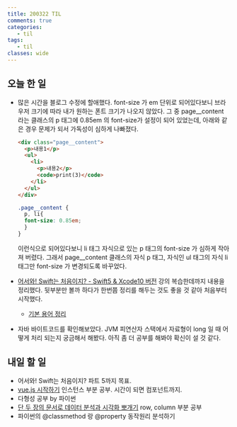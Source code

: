 ```yaml
---
title: 200322 TIL
comments: true
categories:
   - til
tags:
   - til
classes: wide
---
```

## 오늘 한 일
- 많은 시간을 블로그 수정에 할애했다. font-size 가 em 단위로 되어있다보니 브라우저 크기에 따라 내가 원하는 폰트 크기가 나오지 않았다. 그 중 page__content 라는 클래스의 p 태그에 0.85em 의 font-size가 설정이 되어 있었는데, 아래와 같은 경우 문제가 되서 가독성이 심하게 나빠졌다.
  
  ```html
  <div class="page__content">
    <p>내용1</p>
    <ul>
      <li>
        <p>내용2</p>
        <code>print(3)</code>
      </li>
    </ul>
  </div>
  ```
  
  ```scss
  .page__content {
    p, li{
    font-size: 0.85em;
    }
  }
  ```
  
  이런식으로 되어있다보니 li 태그 자식으로 있는 p 태그의 font-size 가 심하게 작아져 버렸다. 그래서 page__content 클래스의 자식 p 태그, 자식인 ul 태그의 자식 li 태그만 font-size 가 변경되도록 바꾸었다.
  
- [어서와! Swift는 처음이지? - Swift5 & Xcode10 버전](https://programmers.co.kr/learn/courses/9873) 강의 복습한데까지 내용을 정리했다. 뒷부분만 볼까 하다가 한번쯤 정리를 해두는 것도 좋을 것 같아 처음부터 시작했다.

  - [기본 용어 정리](https://dalkom.dev/recall/%EA%B8%B0%EB%B3%B8-%EC%9A%A9%EC%96%B4-%EC%A0%95%EB%A6%AC/)

- 자바 바이트코드를 확인해보았다. JVM 피연산자 스택에서 자료형이 long 일 때 어떻게 처리 되는지 궁금해서 해봤다. 아직 좀 더 공부를 해봐야 확신이 설 것 같다. 


## 내일 할 일
- 어서와! Swift는 처음이지? 파트 5까지 목표.
- [vue.js 시작하기](https://www.inflearn.com/course/Age-of-Vuejs/) 인스턴스 부분 공부. 시간이 되면 컴포넌트까지.
- 다형성 공부 by 파이썬
- [단 두 장의 문서로 데이터 분석과 시각화 뽀개기](https://www.inflearn.com/course/%ED%8C%90%EB%8B%A4%EC%8A%A4-Pandas) row, column 부분 공부
- 파이썬의 @classmethod 랑 @property 동작원리 분석하기
